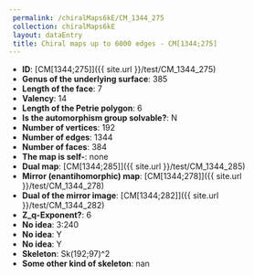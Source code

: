 ```yaml
--- 
 permalink: /chiralMaps6kE/CM_1344_275 
 collection: chiralMaps6kE
 layout: dataEntry
 title: Chiral maps up to 6000 edges - CM[1344;275]
---
```


- **ID**: [CM[1344;275]]({{ site.url }}/test/CM_1344_275)
- **Genus of the underlying surface**: 385
- **Length of the face**: 7
- **Valency**: 14
- **Length of the Petrie polygon**: 6
- **Is the automorphism group solvable?**: N
- **Number of vertices**: 192
- **Number of edges**: 1344
- **Number of faces**: 384
- **The map is self-**: none
- **Dual map**: [CM[1344;285]]({{ site.url }}/test/CM_1344_285)
- **Mirror (enantihomorphic) map**: [CM[1344;278]]({{ site.url }}/test/CM_1344_278)
- **Dual of the mirror image**: [CM[1344;282]]({{ site.url }}/test/CM_1344_282)
- **Z_q-Exponent?**: 6
- **No idea**:  3:240
- **No idea**: Y
- **No idea**: Y
- **Skeleton**: Sk(192;97)^2
- **Some other kind of skeleton**: nan
